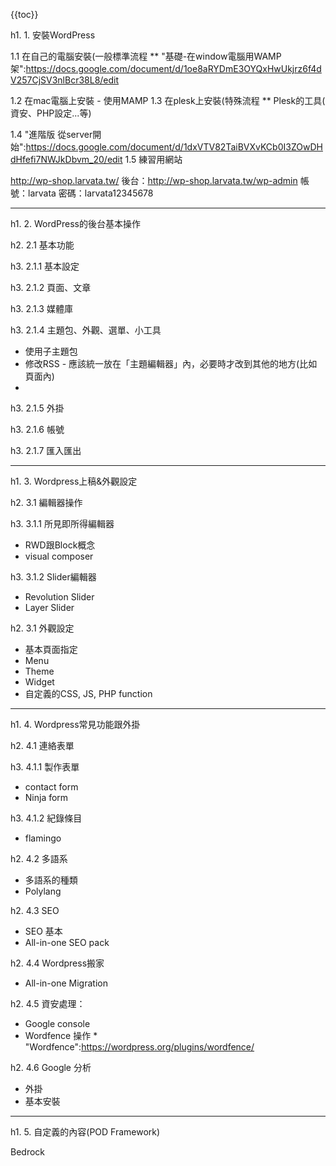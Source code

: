 {{toc}}


h1. 1. 安裝WordPress

1.1  在自己的電腦安裝(一般標準流程
** "基礎-在window電腦用WAMP架":https://docs.google.com/document/d/1oe8aRYDmE3OYQxHwUkjrz6f4dV257CjSV3nlBcr38L8/edit

1.2  在mac電腦上安裝 - 使用MAMP
1.3 在plesk上安裝(特殊流程
** Plesk的工具( 資安、PHP設定...等)

1.4 "進階版 從server開始":https://docs.google.com/document/d/1dxVTV82TaiBVXvKCb0I3ZOwDHdHfefi7NWJkDbvm_20/edit
1.5 練習用網站

http://wp-shop.larvata.tw/ 
後台：http://wp-shop.larvata.tw/wp-admin
帳號：larvata 
密碼：larvata12345678

-------

h1. 2. WordPress的後台基本操作

h2. 2.1 基本功能

h3. 2.1.1 基本設定

h3. 2.1.2 頁面、文章

h3. 2.1.3 媒體庫

h3. 2.1.4 主題包、外觀、選單、小工具

* 使用子主題包
* 修改RSS - 應該統一放在「主題編輯器」內，必要時才改到其他的地方(比如頁面內)
* 

h3. 2.1.5 外掛

h3. 2.1.6 帳號

h3. 2.1.7 匯入匯出


-------

h1. 3. Wordpress上稿&外觀設定

h2. 3.1 編輯器操作

h3. 3.1.1 所見即所得編輯器 

* RWD跟Block概念
* visual composer

h3. 3.1.2 Slider編輯器

* Revolution Slider
* Layer Slider

h2. 3.1 外觀設定

* 基本頁面指定
* Menu
* Theme
* Widget
* 自定義的CSS, JS, PHP function

------------

h1. 4. Wordpress常見功能跟外掛

h2. 4.1 連絡表單

h3. 4.1.1 製作表單
* contact form
* Ninja form

h3. 4.1.2 紀錄條目
* flamingo


h2. 4.2 多語系

* 多語系的種類
* Polylang

h2. 4.3 SEO

* SEO 基本
* All-in-one SEO pack

h2. 4.4 Wordpress搬家

* All-in-one Migration 

h2. 4.5 資安處理：

* Google console
* Wordfence 操作 * "Wordfence":https://wordpress.org/plugins/wordfence/

h2. 4.6 Google 分析

* 外掛
* 基本安裝

------------

h1. 5. 自定義的內容(POD Framework)


Bedrock

